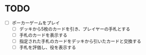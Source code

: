 # TODO

- [ ] ポーカーゲームをプレイ
    - [ ] デッキから5枚のカードを引き、プレイヤーの手札とする
    - [ ] 手札のカードを表示する
    - [ ] 指定された手札のカードをデッキから引いたカードと交換する
    - [ ] 手札を評価し、役を表示する
